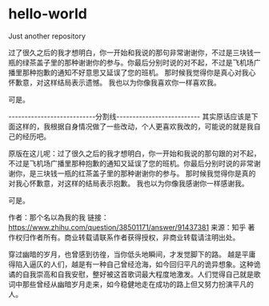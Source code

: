 # hello-world
Just another repository


过了很久之后的我才想明白，你一开始和我说的那句非常谢谢你，不过是三块钱一瓶的绿茶盖子里的那种谢谢你的参与。你最后分别时说的对不起，不过是飞机场广播里那种抱歉的通知不好意思又延误了您的班机。
那时候我觉得你是真心对我心怀歉意，对这样结局表示遗憾。
我也以为你像我喜欢你一样喜欢我。




可是。


---------------------------分割线--------------------------
其实原话应该是下面这样的，我根据自身情况做了一些改动，个人更喜欢我改的，可能说的就是我自己的经历吧。


原版在这儿呢：过了很久之后的我才想明白，你一开始和我说的那句跟的对不起，不过是飞机场广播里那种抱歉的通知又延误了您的班机。你最后分别时说的非常谢谢你，是三块钱一瓶的红茶盖子里的那种谢谢你的参与。
那时候我觉得你是真的对我心怀歉意，对这样的结局表示抱歉。
我也以为你像我感谢你一样感谢我。



可是。 

作者：那个名以為我的我
链接：https://www.zhihu.com/question/38501171/answer/91437381
来源：知乎
著作权归作者所有。商业转载请联系作者获得授权，非商业转载请注明出处。



穿过幽暗的岁月，也曾感到彷徨，当你低头地瞬间，才发觉脚下的路。
越是平庸得陷入逼仄的人们，越是有一种自己曾经沧海，如今回归平凡的诡异想象。这种诡谲的自我崇高和自我安慰，整好被这首歌词最大程度地激发。人们觉得自己就是歌词中那些曾经从幽暗岁月走来，如今稳健地走在成功的路上但又努力扮演平凡的人。
